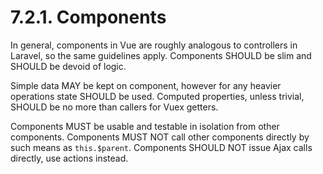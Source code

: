 # 7.2.1. Components

In general, components in Vue are roughly analogous to controllers in Laravel, so the same
guidelines apply. Components SHOULD be slim and SHOULD be devoid of logic.

Simple data MAY be kept on component, however for any heavier operations state SHOULD
be used. Computed properties, unless trivial, SHOULD be no more than callers for Vuex
getters.

Components MUST be usable and testable in isolation from other components. Components 
MUST NOT call other components directly by such means as `this.$parent`. Components
SHOULD NOT issue Ajax calls directly, use actions instead.
